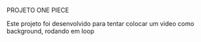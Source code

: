 PROJETO ONE PIECE

Este projeto foi desenvolvido para tentar colocar um video como background, rodando em loop 

